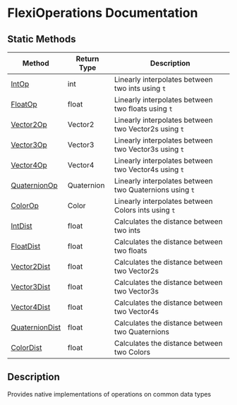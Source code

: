 # FlexiOperations Documentation

## Static Methods
| Method | Return Type | Description |
| - | - | - |
| [IntOp](IntOp.md) | int | Linearly interpolates between two ints using `t` |
| [FloatOp](FloatOp.md) | float | Linearly interpolates between two floats using `t` |
| [Vector2Op](Vector2Op.md) | Vector2 | Linearly interpolates between two Vector2s using `t` |
| [Vector3Op](Vector3Op.md) | Vector3 | Linearly interpolates between two Vector3s using `t` |
| [Vector4Op](Vector4Op.md) | Vector4 | Linearly interpolates between two Vector4s using `t` |
| [QuaternionOp](QuaternionOp.md) | Quaternion | Linearly interpolates between two Quaternions using `t` |
| [ColorOp](ColorOp.md) | Color | Linearly interpolates between Colors ints using `t` |
| [IntDist](IntDist.md) | float | Calculates the distance between two ints |
| [FloatDist](FloatDist.md) | float | Calculates the distance between two floats |
| [Vector2Dist](Vector2Dist.md) | float | Calculates the distance between two Vector2s |
| [Vector3Dist](Vector3Dist.md) | float | Calculates the distance between two Vector3s |
| [Vector4Dist](Vector4Dist.md) | float | Calculates the distance between two Vector4s |
| [QuaternionDist](QuaternionDist.md) | float | Calculates the distance between two Quaternions |
| [ColorDist](ColorDist.md) | float | Calculates the distance between two Colors | 

## Description
Provides native implementations of operations on common data types
